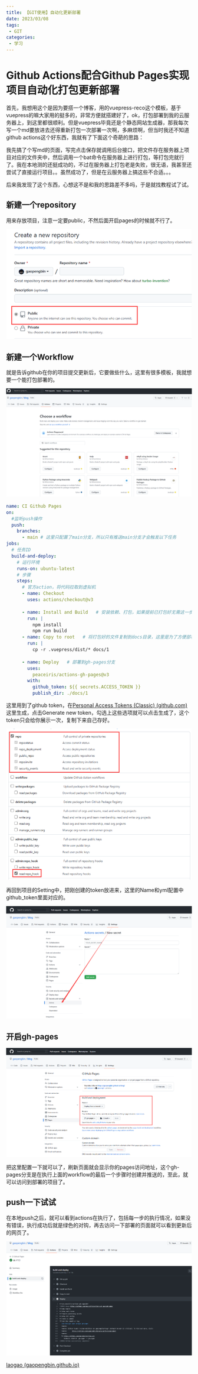 ```yaml
---
title: 【GIT使用】自动化更新部署
date: 2023/03/08
tags:
 - GIT
categories:
 - 学习
---
```




# Github Actions配合Github Pages实现项目自动化打包更新部署

首先，我想用这个是因为要搭一个博客，用的vuepress-reco这个模板，基于vuepress的嘛大家用的挺多的，非常方便就搭建好了，ok，打包部署到我的云服务器上，到这里都很顺利。但是vuepress毕竟还是个静态网站生成器，那我每次写一个md要放进去还得重新打包一次部署一次啊，多麻烦啊，但当时我还不知道github actions这个好东西，我就有了下面这个奇葩的思路：

我先搞了个写md的页面，写完点击保存就调用后台接口，把文件存在服务器上项目对应的文件夹中，然后调用一个bat命令在服务器上进行打包，等打包完就行了。我在本地测的还挺成功的，不过在服务器上打包老是失败，很无语，我甚至还尝试了直接运行项目。。虽然成功了，但是在云服务器上搞这些不合适。。。

后来我发现了这个东西，心想这不是和我的思路差不多吗，于是就找教程试了试。

## 新建一个repository

用来存放项目，注意一定要public，不然后面开启pages的时候就不行了。

![](https://raw.githubusercontent.com/gaopengbin/PicRepo/main/20230308155000.png)

## 新建一个Workflow

就是告诉github在你的项目提交更新后，它要做些什么，这里有很多模板，我就想要一个能打包部署的。

![](https://raw.githubusercontent.com/gaopengbin/PicRepo/main/20230308155722.png)

```yml
name: CI Github Pages
on:
  #监听push操作
  push:
    branches:
      - main # 这里只配置了main分支，所以只有推送main分支才会触发以下任务
jobs:
  # 任务ID
  build-and-deploy:
    # 运行环境
    runs-on: ubuntu-latest
    # 步骤
    steps:
      # 官方action，将代码拉取到虚拟机
      - name: Checkout  ️ 
        uses: actions/checkout@v3

      - name: Install and Build   # 安装依赖、打包，如果提前已打包好无需这一步
        run: |
          npm install
          npm run build
      - name: Copy to root   # 将打包好的文件复制到docs目录，这里是为了方便部署，如果不需要可以删除
        run: |
          cp -r .vuepress/dist/* docs/1

      - name: Deploy   # 部署到gh-pages分支
        uses:
          peaceiris/actions-gh-pages@v3
        with:
          github_token: ${{ secrets.ACCESS_TOKEN }}
          publish_dir: ./docs/1
```

这里用到了github token，在[Personal Access Tokens (Classic) (github.com)](https://github.com/settings/tokens)这里生成，点击Generate new token，勾选上这些选项就可以点击生成了，这个token只会给你展示一次，复制下来自己存好。

![](https://raw.githubusercontent.com/gaopengbin/PicRepo/main/20230308161557.png)

再回到项目的Setting中，把刚创建的token放进来，这里的Name和yml配置中github_token里面对应的。

![](https://raw.githubusercontent.com/gaopengbin/PicRepo/main/20230308161920.png)

## 开启gh-pages

![](https://raw.githubusercontent.com/gaopengbin/PicRepo/main/20230308162252.png)

把这里配置一下就可以了，刷新页面就会显示你的pages访问地址，这个gh-pages分支是在执行上面的workflow的最后一个步骤时创建并推送的，至此，就可以访问到部署的项目了。

## push一下试试

在本地push之后，就可以看到actions在执行了，包括每一步的执行情况，如果没有错误，执行成功后就是绿色的对钩，再去访问一下部署的页面就可以看到更新后的网页了。

![](https://raw.githubusercontent.com/gaopengbin/PicRepo/main/20230308163230.png)

[laogao (gaopengbin.github.io)](https://gaopengbin.github.io/blog/)